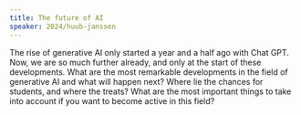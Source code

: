```yaml
---
title: The future of AI
speaker: 2024/huub-janssen
---
```


The rise of generative AI only started a year and a half ago with Chat GPT. Now, we are so much further already, and only at the start of these developments.
What are the most remarkable developments in the field of generative AI and what will happen next? Where lie the chances for students, and where the treats? What are the most important things to take into account if you want to become active in this field?
